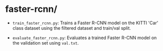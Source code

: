 # faster-rcnn/

- `train_faster_rcnn.py`: Trains a Faster R-CNN model on the KITTI 'Car' class dataset using the filtered dataset and train/val split.

- `evaluate_faster_rcnn.py`: Evaluates a trained Faster R-CNN model on the validation set using `val.txt`.
